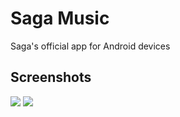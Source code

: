 # Saga Music
Saga's official app for Android devices

## Screenshots
![](https://raw.githubusercontent.com/SagaMusic/saga-android/master/art/1.png)
![](https://raw.githubusercontent.com/SagaMusic/saga-android/master/art/2.png)
